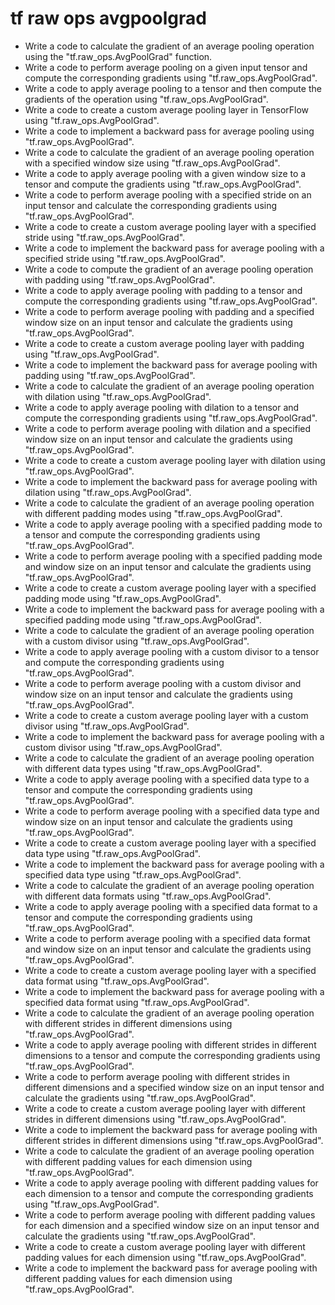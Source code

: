 # tf raw ops avgpoolgrad

- Write a code to calculate the gradient of an average pooling operation using the "tf.raw_ops.AvgPoolGrad" function.
- Write a code to perform average pooling on a given input tensor and compute the corresponding gradients using "tf.raw_ops.AvgPoolGrad".
- Write a code to apply average pooling to a tensor and then compute the gradients of the operation using "tf.raw_ops.AvgPoolGrad".
- Write a code to create a custom average pooling layer in TensorFlow using "tf.raw_ops.AvgPoolGrad".
- Write a code to implement a backward pass for average pooling using "tf.raw_ops.AvgPoolGrad".
- Write a code to calculate the gradient of an average pooling operation with a specified window size using "tf.raw_ops.AvgPoolGrad".
- Write a code to apply average pooling with a given window size to a tensor and compute the gradients using "tf.raw_ops.AvgPoolGrad".
- Write a code to perform average pooling with a specified stride on an input tensor and calculate the corresponding gradients using "tf.raw_ops.AvgPoolGrad".
- Write a code to create a custom average pooling layer with a specified stride using "tf.raw_ops.AvgPoolGrad".
- Write a code to implement the backward pass for average pooling with a specified stride using "tf.raw_ops.AvgPoolGrad".
- Write a code to compute the gradient of an average pooling operation with padding using "tf.raw_ops.AvgPoolGrad".
- Write a code to apply average pooling with padding to a tensor and compute the corresponding gradients using "tf.raw_ops.AvgPoolGrad".
- Write a code to perform average pooling with padding and a specified window size on an input tensor and calculate the gradients using "tf.raw_ops.AvgPoolGrad".
- Write a code to create a custom average pooling layer with padding using "tf.raw_ops.AvgPoolGrad".
- Write a code to implement the backward pass for average pooling with padding using "tf.raw_ops.AvgPoolGrad".
- Write a code to calculate the gradient of an average pooling operation with dilation using "tf.raw_ops.AvgPoolGrad".
- Write a code to apply average pooling with dilation to a tensor and compute the corresponding gradients using "tf.raw_ops.AvgPoolGrad".
- Write a code to perform average pooling with dilation and a specified window size on an input tensor and calculate the gradients using "tf.raw_ops.AvgPoolGrad".
- Write a code to create a custom average pooling layer with dilation using "tf.raw_ops.AvgPoolGrad".
- Write a code to implement the backward pass for average pooling with dilation using "tf.raw_ops.AvgPoolGrad".
- Write a code to calculate the gradient of an average pooling operation with different padding modes using "tf.raw_ops.AvgPoolGrad".
- Write a code to apply average pooling with a specified padding mode to a tensor and compute the corresponding gradients using "tf.raw_ops.AvgPoolGrad".
- Write a code to perform average pooling with a specified padding mode and window size on an input tensor and calculate the gradients using "tf.raw_ops.AvgPoolGrad".
- Write a code to create a custom average pooling layer with a specified padding mode using "tf.raw_ops.AvgPoolGrad".
- Write a code to implement the backward pass for average pooling with a specified padding mode using "tf.raw_ops.AvgPoolGrad".
- Write a code to calculate the gradient of an average pooling operation with a custom divisor using "tf.raw_ops.AvgPoolGrad".
- Write a code to apply average pooling with a custom divisor to a tensor and compute the corresponding gradients using "tf.raw_ops.AvgPoolGrad".
- Write a code to perform average pooling with a custom divisor and window size on an input tensor and calculate the gradients using "tf.raw_ops.AvgPoolGrad".
- Write a code to create a custom average pooling layer with a custom divisor using "tf.raw_ops.AvgPoolGrad".
- Write a code to implement the backward pass for average pooling with a custom divisor using "tf.raw_ops.AvgPoolGrad".
- Write a code to calculate the gradient of an average pooling operation with different data types using "tf.raw_ops.AvgPoolGrad".
- Write a code to apply average pooling with a specified data type to a tensor and compute the corresponding gradients using "tf.raw_ops.AvgPoolGrad".
- Write a code to perform average pooling with a specified data type and window size on an input tensor and calculate the gradients using "tf.raw_ops.AvgPoolGrad".
- Write a code to create a custom average pooling layer with a specified data type using "tf.raw_ops.AvgPoolGrad".
- Write a code to implement the backward pass for average pooling with a specified data type using "tf.raw_ops.AvgPoolGrad".
- Write a code to calculate the gradient of an average pooling operation with different data formats using "tf.raw_ops.AvgPoolGrad".
- Write a code to apply average pooling with a specified data format to a tensor and compute the corresponding gradients using "tf.raw_ops.AvgPoolGrad".
- Write a code to perform average pooling with a specified data format and window size on an input tensor and calculate the gradients using "tf.raw_ops.AvgPoolGrad".
- Write a code to create a custom average pooling layer with a specified data format using "tf.raw_ops.AvgPoolGrad".
- Write a code to implement the backward pass for average pooling with a specified data format using "tf.raw_ops.AvgPoolGrad".
- Write a code to calculate the gradient of an average pooling operation with different strides in different dimensions using "tf.raw_ops.AvgPoolGrad".
- Write a code to apply average pooling with different strides in different dimensions to a tensor and compute the corresponding gradients using "tf.raw_ops.AvgPoolGrad".
- Write a code to perform average pooling with different strides in different dimensions and a specified window size on an input tensor and calculate the gradients using "tf.raw_ops.AvgPoolGrad".
- Write a code to create a custom average pooling layer with different strides in different dimensions using "tf.raw_ops.AvgPoolGrad".
- Write a code to implement the backward pass for average pooling with different strides in different dimensions using "tf.raw_ops.AvgPoolGrad".
- Write a code to calculate the gradient of an average pooling operation with different padding values for each dimension using "tf.raw_ops.AvgPoolGrad".
- Write a code to apply average pooling with different padding values for each dimension to a tensor and compute the corresponding gradients using "tf.raw_ops.AvgPoolGrad".
- Write a code to perform average pooling with different padding values for each dimension and a specified window size on an input tensor and calculate the gradients using "tf.raw_ops.AvgPoolGrad".
- Write a code to create a custom average pooling layer with different padding values for each dimension using "tf.raw_ops.AvgPoolGrad".
- Write a code to implement the backward pass for average pooling with different padding values for each dimension using "tf.raw_ops.AvgPoolGrad".